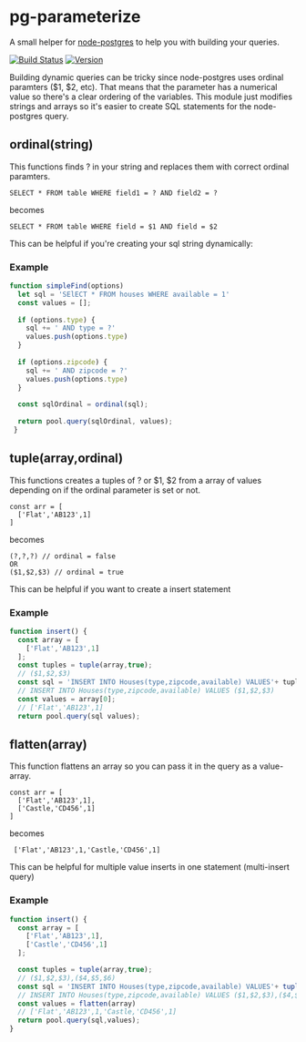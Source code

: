# pg-parameterize
A small helper for [node-postgres](https://github.com/brianc/node-postgres) to help you with building your queries.

[![Build Status](https://travis-ci.org/bergur/pg-parameterize.svg?branch=master)](https://travis-ci.org/bergur/pg-parameterize)
[![Version](https://img.shields.io/npm/v/pg-parameterize.svg)](https://npmjs.org/package/pg-parameterize)


Building dynamic queries can be tricky since node-postgres uses ordinal paramters ($1, $2, etc). That means that the parameter has a numerical value so there's a clear ordering of the variables. This module just modifies strings and arrays so it's easier to create SQL statements for the node-postgres query.

## ordinal(string)
This functions finds ? in  your string and replaces them with correct ordinal paramters.

```
SELECT * FROM table WHERE field1 = ? AND field2 = ?
```
becomes
```
SELECT * FROM table WHERE field = $1 AND field = $2
```

This can be helpful if you're creating your sql string dynamically:

### Example
```javascript
function simpleFind(options)
  let sql = 'SElECT * FROM houses WHERE available = 1'
  const values = [];
  
  if (options.type) {
    sql += ' AND type = ?'
    values.push(options.type)
  }
  
  if (options.zipcode) {
    sql += ' AND zipcode = ?'
    values.push(options.type)
  }
  
  const sqlOrdinal = ordinal(sql);
  
  return pool.query(sqlOrdinal, values);
 }
 ```

## tuple(array,ordinal)
This functions creates a tuples of ? or $1, $2 from a array of values depending on if the ordinal parameter is set or not.

```
const arr = [
  ['Flat','AB123',1]  
]
```
becomes
```
(?,?,?) // ordinal = false
OR
($1,$2,$3) // ordinal = true
```

This can be helpful if you want to create a insert statement
### Example
```javascript
function insert() {
  const array = [
    ['Flat','AB123',1]    
  ];
  const tuples = tuple(array,true);
  // ($1,$2,$3)
  const sql = 'INSERT INTO Houses(type,zipcode,available) VALUES'+ tuples ;
  // INSERT INTO Houses(type,zipcode,available) VALUES ($1,$2,$3)  
  const values = array[0];
  // ['Flat','AB123',1]
  return pool.query(sql values);
```

## flatten(array)
This function flattens an array so you can pass it in the query as a value-array.

```
const arr = [
  ['Flat','AB123',1],
  ['Castle,'CD456',1]
]
```
becomes
```
 ['Flat','AB123',1,'Castle,'CD456',1]
```

This can be helpful for multiple value inserts in one statement (multi-insert query)
### Example
```javascript
function insert() {
  const array = [
    ['Flat','AB123',1],
    ['Castle','CD456',1]
  ];

  const tuples = tuple(array,true);
  // ($1,$2,$3),($4,$5,$6)
  const sql = 'INSERT INTO Houses(type,zipcode,available) VALUES'+ tuple(values,true);
  // INSERT INTO Houses(type,zipcode,available) VALUES ($1,$2,$3),($4,$5,$6)
  const values = flatten(array)
  // ['Flat','AB123',1,'Castle,'CD456',1]
  return pool.query(sql,values);
}